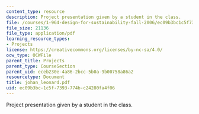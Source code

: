 ```yaml
---
content_type: resource
description: Project presentation given by a student in the class.
file: /courses/1-964-design-for-sustainability-fall-2006/ec09b3bc1c5f7393774bc24280fa4f06_johan_leonard.pdf
file_size: 21136
file_type: application/pdf
learning_resource_types:
- Projects
license: https://creativecommons.org/licenses/by-nc-sa/4.0/
ocw_type: OCWFile
parent_title: Projects
parent_type: CourseSection
parent_uid: eceb230e-4a86-2bcc-5b0a-9b00758a86a2
resourcetype: Document
title: johan_leonard.pdf
uid: ec09b3bc-1c5f-7393-774b-c24280fa4f06
---
```

Project presentation given by a student in the class.
